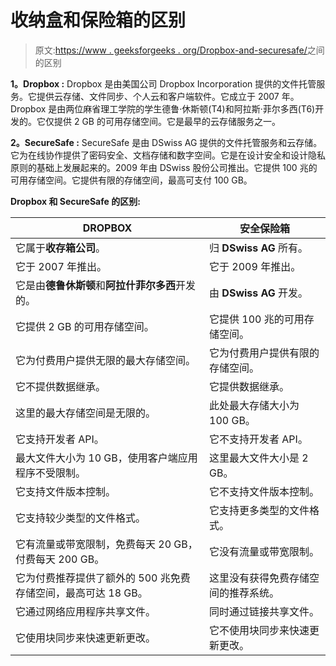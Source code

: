 # 收纳盒和保险箱的区别

> 原文:[https://www . geeksforgeeks . org/Dropbox-and-securesafe/](https://www.geeksforgeeks.org/difference-between-dropbox-and-securesafe/)之间的区别

**1。Dropbox :**
Dropbox 是由美国公司 Dropbox Incorporation 提供的文件托管服务。它提供云存储、文件同步、个人云和客户端软件。它成立于 2007 年。Dropbox 是由两位麻省理工学院的学生德鲁·休斯顿(T4)和阿拉斯·菲尔多西(T6)开发的。它仅提供 2 GB 的可用存储空间。它是最早的云存储服务之一。

**2。SecureSafe :**
SecureSafe 是由 DSwiss AG 提供的文件托管服务和云存储。它为在线协作提供了密码安全、文档存储和数字空间。它是在设计安全和设计隐私原则的基础上发展起来的。2009 年由 DSwiss 股份公司推出。它提供 100 兆的可用存储空间。它提供有限的存储空间，最高可支付 100 GB。

**Dropbox 和 SecureSafe 的区别:**

<center>

| DROPBOX | 安全保险箱 |
| --- | --- |
| 它属于**收存箱公司**。 | 归 **DSwiss AG** 所有。 |
| 它于 2007 年推出。 | 它于 2009 年推出。 |
| 它是由**德鲁休斯顿**和**阿拉什菲尔多西**开发的。 | 由 **DSwiss AG** 开发。 |
| 它提供 2 GB 的可用存储空间。 | 它提供 100 兆的可用存储空间。 |
| 它为付费用户提供无限的最大存储空间。 | 它为付费用户提供有限的存储空间。 |
| 它不提供数据继承。 | 它提供数据继承。 |
| 这里的最大存储空间是无限的。 | 此处最大存储大小为 100 GB。 |
| 它支持开发者 API。 | 它不支持开发者 API。 |
| 最大文件大小为 10 GB，使用客户端应用程序不受限制。 | 这里最大文件大小是 2 GB。 |
| 它支持文件版本控制。 | 它不支持文件版本控制。 |
| 它支持较少类型的文件格式。 | 它支持更多类型的文件格式。 |
| 它有流量或带宽限制，免费每天 20 GB，付费每天 200 GB。 | 它没有流量或带宽限制。 |
| 它为付费推荐提供了额外的 500 兆免费存储空间，最高可达 18 GB。 | 这里没有获得免费存储空间的推荐系统。 |
| 它通过网络应用程序共享文件。 | 同时通过链接共享文件。 |
| 它使用块同步来快速更新更改。 | 它不使用块同步来快速更新更改。 |

</center>